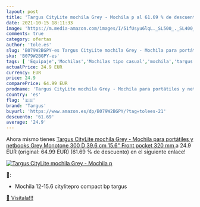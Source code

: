 ```yaml
---
layout: post
title: 'Targus CityLite mochila Grey - Mochila p al 61.69 % de descuento'
date: 2021-10-15 18:11:33
image: 'https://m.media-amazon.com/images/I/51fUsyu6lqL._SL500_._SL400_.jpg'
comments: true
category: ofertas
author: 'tole.es'
slug: 'B079W2BGPY-es Targus CityLite mochila Grey - Mochila para portátiles y...'
sku: 'B079W2BGPY-es'
tags: [ 'Equipaje','Mochilas','Mochilas tipo casual','mochila','targus', ]
actualPrice: 24.9 EUR
currency: EUR
price: 24.9
comparePrice: 64.99 EUR
prodname: 'Targus CityLite mochila Grey - Mochila para portátiles y netbooks  Grey  Monotone  300 D  39.6 cm  15.6"   Front pocket  320 mm '
country: 'es'
flag: '🇪🇸'
brand: 'Targus'
buyurl: 'https://www.amazon.es/dp/B079W2BGPY/?tag=tolees-21'
descuento: '61.69'
average: '24.9'
---
```


Ahora mismo tienes [Targus CityLite mochila Grey - Mochila para portátiles y netbooks  Grey  Monotone  300 D  39.6 cm  15.6"   Front pocket  320 mm ](https://www.amazon.es/dp/B079W2BGPY/?tag=tolees-21) a 24.9 EUR (original: 64.99 EUR) (61.69 %  de descuento) en el siguiente enlace!

[![Targus CityLite mochila Grey - Mochila p](https://m.media-amazon.com/images/I/51fUsyu6lqL._SL500_._SL400_.jpg)](https://www.amazon.es/dp/B079W2BGPY/?tag=tolees-21)

🔎:

- Mochila 12-15.6 citylitepro compact bp targus

[🛒 Visítala!!!](https://www.amazon.es/dp/B079W2BGPY/?tag=tolees-21)
